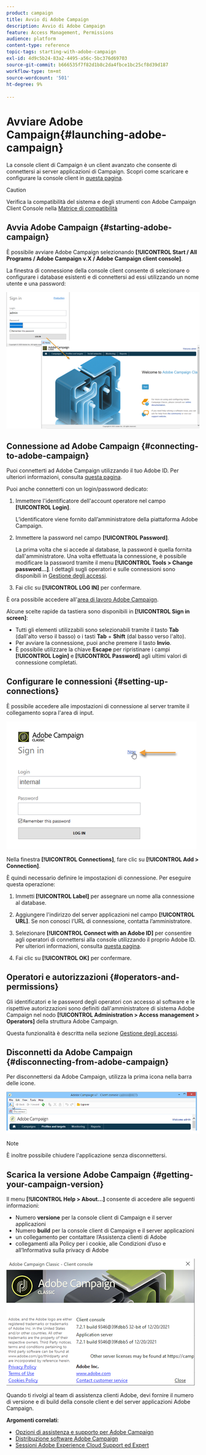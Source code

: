```yaml
---
product: campaign
title: Avvio di Adobe Campaign
description: Avvio di Adobe Campaign
feature: Access Management, Permissions
audience: platform
content-type: reference
topic-tags: starting-with-adobe-campaign
exl-id: 4d9c5b24-83a2-4495-a56c-5bc376d69703
source-git-commit: b666535f7f82d1b8c2da4fbce1bc25cf8d39d187
workflow-type: tm+mt
source-wordcount: '501'
ht-degree: 9%

---
```


# Avviare Adobe Campaign{#launching-adobe-campaign}



La console client di Campaign è un client avanzato che consente di connettersi ai server applicazioni di Campaign. Scopri come scaricare e configurare la console client in [questa pagina](../../installation/using/installing-the-client-console.md).

>[!CAUTION]
>
>Verifica la compatibilità del sistema e degli strumenti con Adobe Campaign Client Console nella [Matrice di compatibilità](../../rn/using/compatibility-matrix.md#ClientConsoleoperatingsystems)

## Avvia Adobe Campaign {#starting-adobe-campaign}

È possibile avviare Adobe Campaign selezionando **[!UICONTROL Start / All Programs / Adobe Campaign v.X / Adobe Campaign client console]**.

La finestra di connessione della console client consente di selezionare o configurare i database esistenti e di connettersi ad essi utilizzando un nome utente e una password:

![](assets/acc-logon.png)

## Connessione ad Adobe Campaign {#connecting-to-adobe-campaign}

Puoi connetterti ad Adobe Campaign utilizzando il tuo Adobe ID. Per ulteriori informazioni, consulta [questa pagina](../../integrations/using/about-adobe-id.md).

Puoi anche connetterti con un login/password dedicato:

1. Immettere l&#39;identificatore dell&#39;account operatore nel campo **[!UICONTROL Login]**.

   L’identificatore viene fornito dall’amministratore della piattaforma Adobe Campaign.

1. Immettere la password nel campo **[!UICONTROL Password]**.

   La prima volta che si accede al database, la password è quella fornita dall&#39;amministratore. Una volta effettuata la connessione, è possibile modificare la password tramite il menu **[!UICONTROL Tools > Change password...]**. I dettagli sugli operatori e sulle connessioni sono disponibili in [Gestione degli accessi](../../platform/using/access-management.md).

1. Fai clic su **[!UICONTROL LOG IN]** per confermare.<!--You can also press the **Enter** key to launch connection.-->

È ora possibile accedere all&#39;[area di lavoro Adobe Campaign](../../platform/using/adobe-campaign-workspace.md).

Alcune scelte rapide da tastiera sono disponibili in **[!UICONTROL Sign in screen]**:
* Tutti gli elementi utilizzabili sono selezionabili tramite il tasto **Tab** (dall&#39;alto verso il basso) o i tasti **Tab** + **Shift** (dal basso verso l&#39;alto).
* Per avviare la connessione, puoi anche premere il tasto **Invio**.
* È possibile utilizzare la chiave **Escape** per ripristinare i campi **[!UICONTROL Login]** e **[!UICONTROL Password]** agli ultimi valori di connessione completati.

## Configurare le connessioni {#setting-up-connections}

È possibile accedere alle impostazioni di connessione al server tramite il collegamento sopra l&#39;area di input.

![](assets/s_ncs_user_connections_management.png)

Nella finestra **[!UICONTROL Connections]**, fare clic su **[!UICONTROL Add > Connection]**.

È quindi necessario definire le impostazioni di connessione. Per eseguire questa operazione:

1. Immetti **[!UICONTROL Label]** per assegnare un nome alla connessione al database.

1. Aggiungere l&#39;indirizzo del server applicazioni nel campo **[!UICONTROL URL]**. Se non conosci l’URL di connessione, contatta l’amministratore.

1. Selezionare **[!UICONTROL Connect with an Adobe ID]** per consentire agli operatori di connettersi alla console utilizzando il proprio Adobe ID. Per ulteriori informazioni, consulta [questa pagina](../../integrations/using/about-adobe-id.md).

1. Fai clic su **[!UICONTROL OK]** per confermare.

## Operatori e autorizzazioni {#operators-and-permissions}

Gli identificatori e le password degli operatori con accesso al software e le rispettive autorizzazioni sono definiti dall&#39;amministratore di sistema Adobe Campaign nel nodo **[!UICONTROL Administration > Access management > Operators]** della struttura Adobe Campaign.

Questa funzionalità è descritta nella sezione [Gestione degli accessi](../../platform/using/access-management.md).

## Disconnetti da Adobe Campaign {#disconnecting-from-adobe-campaign}

Per disconnettersi da Adobe Campaign, utilizza la prima icona nella barra delle icone.

![](assets/s_ncs_user_deconnexion.png)

>[!NOTE]
>
>È inoltre possibile chiudere l&#39;applicazione senza disconnettersi.

## Scarica la versione Adobe Campaign {#getting-your-campaign-version}

Il menu **[!UICONTROL Help > About...]** consente di accedere alle seguenti informazioni:

* Numero **versione** per la console client di Campaign e il server applicazioni
* Numero **build** per la console client di Campaign e il server applicazioni
* un collegamento per contattare l’Assistenza clienti di Adobe
* collegamenti alla Policy per i cookie, alle Condizioni d’uso e all’Informativa sulla privacy di Adobe

![](assets/about-acc.png)

Quando ti rivolgi al team di assistenza clienti Adobe, devi fornire il numero di versione e di build della console client e del server applicazioni Adobe Campaign.

**Argomenti correlati**:

* [Opzioni di assistenza e supporto per Adobe Campaign](../../support.md)
* [Distribuzione software Adobe Campaign](https://experience.adobe.com/#/downloads/content/software-distribution/it/campaign.html)
* [Sessioni Adobe Experience Cloud Support ed Expert](https://helpx.adobe.com/it/enterprise/admin-guide.html/enterprise/using/support-for-experience-cloud.ug.html)

